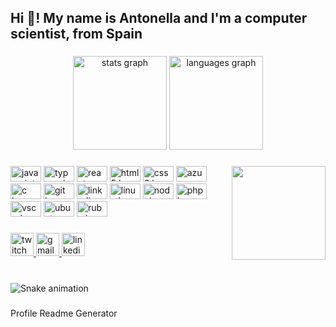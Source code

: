 <h2 align="left">Hi 👋! My name is Antonella and I'm a computer scientist, from Spain</h2>

###

<div align="center">
  <img src="https://github-readme-stats.vercel.app/api?hide_title=false&hide_rank=false&show_icons=true&include_all_commits=true&count_private=true&disable_animations=false&theme=dracula&locale=en&hide_border=false&username=confliicted" height="150" alt="stats graph"  />
  <img src="https://github-readme-stats.vercel.app/api/top-langs?locale=en&hide_title=false&layout=compact&card_width=320&langs_count=5&theme=dracula&hide_border=false&username=confliicted" height="150" alt="languages graph"  />
</div>

###

<img align="right" height="150" src="https://c.tenor.com/j6aBDvJvit4AAAAd/kaisa-cinematic.gif"  />

###

<div align="left">
  <img src="https://cdn.jsdelivr.net/gh/devicons/devicon/icons/javascript/javascript-original.svg" height="25" width="49" alt="javascript logo"  />
  <img src="https://cdn.jsdelivr.net/gh/devicons/devicon/icons/typescript/typescript-plain.svg" height="25" width="49" alt="typescript logo"  />
  <img src="https://cdn.jsdelivr.net/gh/devicons/devicon/icons/react/react-original.svg" height="25" width="49" alt="react logo"  />
  <img src="https://cdn.jsdelivr.net/gh/devicons/devicon/icons/html5/html5-original.svg" height="25" width="49" alt="html5 logo"  />
  <img src="https://cdn.jsdelivr.net/gh/devicons/devicon/icons/css3/css3-original.svg" height="25" width="49" alt="css3 logo"  />
  <img src="https://cdn.jsdelivr.net/gh/devicons/devicon/icons/azure/azure-original.svg" height="25" width="49" alt="azure logo"  />
  <img src="https://cdn.jsdelivr.net/gh/devicons/devicon/icons/c/c-original.svg" height="25" width="49" alt="c logo"  />
  <img src="https://cdn.jsdelivr.net/gh/devicons/devicon/icons/git/git-original.svg" height="25" width="49" alt="git logo"  />
  <img src="https://cdn.jsdelivr.net/gh/devicons/devicon/icons/linkedin/linkedin-original.svg" height="25" width="49" alt="linkedin logo"  />
  <img src="https://cdn.jsdelivr.net/gh/devicons/devicon/icons/linux/linux-original.svg" height="25" width="49" alt="linux logo"  />
  <img src="https://cdn.jsdelivr.net/gh/devicons/devicon/icons/nodejs/nodejs-original.svg" height="25" width="49" alt="nodejs logo"  />
  <img src="https://cdn.jsdelivr.net/gh/devicons/devicon/icons/php/php-original.svg" height="25" width="49" alt="php logo"  />
  <img src="https://cdn.jsdelivr.net/gh/devicons/devicon/icons/vscode/vscode-original.svg" height="25" width="49" alt="vscode logo"  />
  <img src="https://cdn.jsdelivr.net/gh/devicons/devicon/icons/ubuntu/ubuntu-plain.svg" height="25" width="49" alt="ubuntu logo"  />
  <img src="https://cdn.jsdelivr.net/gh/devicons/devicon/icons/ruby/ruby-original.svg" height="25" width="49" alt="ruby logo"  />
</div>

###

<div align="left">
  <a href="https://www.twitch.tv/confliiicted" target="_blank">
    <img src="https://img.shields.io/static/v1?message=Twitch&logo=twitch&label=&color=9146FF&logoColor=white&labelColor=&style=flat" height="37" alt="twitch logo"  />
  </a>
  <a href="mailto:fuegodjh@gmail.com" target="_blank">
    <img src="https://img.shields.io/static/v1?message=Gmail&logo=gmail&label=&color=D14836&logoColor=white&labelColor=&style=flat" height="37" alt="gmail logo"  />
  </a>
  <a href="https://www.linkedin.com/in/antonellagarciaalvarez/" target="_blank">
    <img src="https://img.shields.io/static/v1?message=LinkedIn&logo=linkedin&label=&color=0077B5&logoColor=white&labelColor=&style=flat" height="37" alt="linkedin logo"  />
  </a>
</div>

###

<br clear="both">

<img href="https://raw.githubusercontent.com/confliicted/confliicted/blob/output/snake.svg" alt="Snake animation" />

###
Profile Readme Generator
